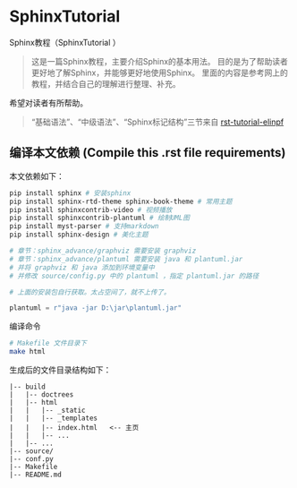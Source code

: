 # SphinxTutorial

Sphinx教程（SphinxTutorial ）

> 这是一篇Sphinx教程，主要介绍Sphinx的基本用法。
> 目的是为了帮助读者更好地了解Sphinx，并能够更好地使用Sphinx。
> 里面的内容是参考网上的教程，并结合自己的理解进行整理、补充。

希望对读者有所帮助。

> “基础语法”、“中级语法”、“Sphinx标记结构”三节来自 [rst-tutorial-elinpf](https://rst-tutorial-elinpf.readthedocs.io/en/latest/)


## 编译本文依赖 (Compile this .rst file requirements)

本文依赖如下：

```bash
pip install sphinx # 安装sphinx
pip install sphinx-rtd-theme sphinx-book-theme # 常用主题
pip install sphinxcontrib-video # 视频播放
pip install sphinxcontrib-plantuml # 绘制UML图
pip install myst-parser # 支持markdown
pip install sphinx-design # 美化主题
```

```python
# 章节：sphinx_advance/graphviz 需要安装 graphviz
# 章节：sphinx_advance/plantuml 需要安装 java 和 plantuml.jar
# 并将 graphviz 和 java 添加到环境变量中
# 并修改 source/config.py 中的 plantuml ，指定 plantuml.jar 的路径

# 上面的安装包自行获取。太占空间了，就不上传了。

plantuml = r"java -jar D:\jar\plantuml.jar"
```

编译命令

```bash
# Makefile 文件目录下
make html
```

生成后的文件目录结构如下：

```text
|-- build
|   |-- doctrees
|   |-- html
|   |   |-- _static
|   |   |-- _templates
|   |   |-- index.html   <-- 主页
|   |   |-- ...
|   |-- ...
|-- source/
|-- conf.py
|-- Makefile
|-- README.md

```
